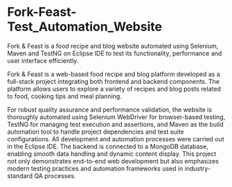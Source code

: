 # Fork-Feast-Test_Automation_Website
Fork &amp; Feast is a food recipe and blog website automated using Selenium, Maven and TestNG on Eclipse IDE to test its functionality, performance and user interface efficiently.

Fork & Feast is a web-based food recipe and blog platform developed as a full-stack project integrating both frontend and backend components. The platform allows users to explore a variety of recipes and blog posts related to food, cooking tips and meal planning. 

For robust quality assurance and performance validation, the website is thoroughly automated using Selenium WebDriver for browser-based testing, TestNG for managing test execution and assertions, and Maven as the build automation tool to handle project dependencies and test suite configurations. All development and automation processes were carried out in the Eclipse IDE. The backend is connected to a MongoDB database, enabling smooth data handling and dynamic content display. This project not only demonstrates end-to-end web development but also emphasizes modern testing practices and automation frameworks used in industry-standard QA processes.
